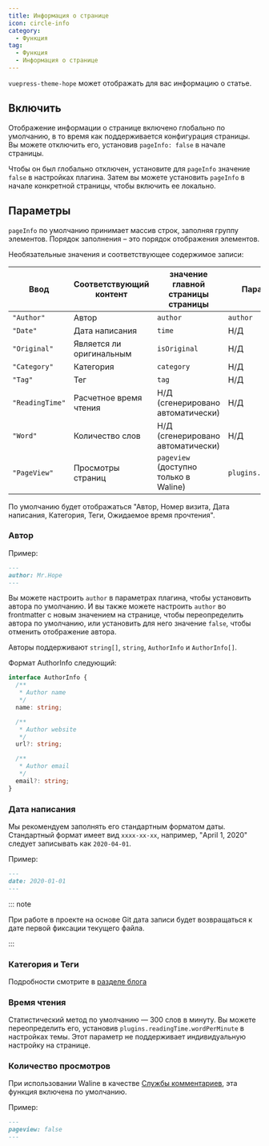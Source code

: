```yaml
---
title: Информация о странице
icon: circle-info
category:
  - Функция
tag:
  - Функция
  - Информация о странице
---
```


`vuepress-theme-hope` может отображать для вас информацию о статье.

<!-- more -->

## Включить

Отображение информации о странице включено глобально по умолчанию, в то время как поддерживается конфигурация страницы. Вы можете отключить его, установив `pageInfo: false` в начале страницы.

Чтобы он был глобально отключен, установите для `pageInfo` значение `false` в настройках плагина. Затем вы можете установить `pageInfo` в начале конкретной страницы, чтобы включить ее локально.

## Параметры <Badge text="Конфигурация страницы поддержки" />

`pageInfo` по умолчанию принимает массив строк, заполняя группу элементов. Порядок заполнения – это порядок отображения элементов.

Необязательные значения и соответствующее содержимое записи:

| Ввод            | Соответствующий контент  | значение главной страницы страницы    | Параметры темы             |
| --------------- | ------------------------ | ------------------------------------- | -------------------------- |
| `"Author"`      | Автор                    | `author`                              | `author`                   |
| `"Date"`        | Дата написания           | `time`                                | Н/Д                        |
| `"Original"`    | Является ли оригинальным | `isOriginal`                          | Н/Д                        |
| `"Category"`    | Категория                | `category`                            | Н/Д                        |
| `"Tag"`         | Тег                      | `tag`                                 | Н/Д                        |
| `"ReadingTime"` | Расчетное время чтения   | Н/Д (сгенерировано автоматически)     | Н/Д                        |
| `"Word"`        | Количество слов          | Н/Д (сгенерировано автоматически)     | Н/Д                        |
| `"PageView"`    | Просмотры страниц        | `pageview` (доступно только в Waline) | `plugins.comment.pageview` |

По умолчанию будет отображаться "Автор, Номер визита, Дата написания, Категория, Теги, Ожидаемое время прочтения".

### Автор <Badge text="Конфигурация страницы поддержки" />

Пример:

```md
---
author: Mr.Hope
---
```

Вы можете настроить `author` в параметрах плагина, чтобы установить автора по умолчанию. И вы также можете настроить `author` во frontmatter с новым значением на странице, чтобы переопределить автора по умолчанию, или установить для него значение `false`, чтобы отменить отображение автора.

Авторы поддерживают `string[]`, `string`, `AuthorInfo` и `AuthorInfo[]`.

Формат AuthorInfo следующий:

```ts
interface AuthorInfo {
  /**
   * Author name
   */
  name: string;

  /**
   * Author website
   */
  url?: string;

  /**
   * Author email
   */
  email?: string;
}
```

### Дата написания

Мы рекомендуем заполнять его стандартным форматом даты. Стандартный формат имеет вид `xxxx-xx-xx`, например, "April 1, 2020" следует записывать как `2020-04-01`.

Пример:

```md
---
date: 2020-01-01
---
```

::: note

При работе в проекте на основе Git дата записи будет возвращаться к дате первой фиксации текущего файла.

:::

### Категория и Теги

Подробности смотрите в [разделе блога](../blog/category-and-tags.md)

### Время чтения

Статистический метод по умолчанию — 300 слов в минуту. Вы можете переопределить его, установив `plugins.readingTime.wordPerMinute` в настройках темы. Этот параметр не поддерживает индивидуальную настройку на странице.

### Количество просмотров <Badge text="Конфигурация страницы поддержки" />

При использовании Waline в качестве [Службы комментариев](comment.md), эта функция включена по умолчанию.

Пример:

```md
---
pageview: false
---
```
